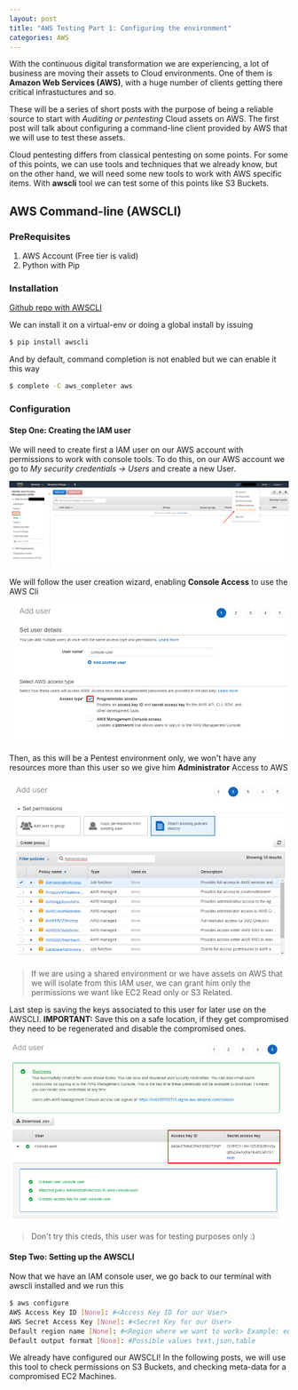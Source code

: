 ```yaml
---
layout: post
title: "AWS Testing Part 1: Configuring the environment"
categories: AWS
---
```


With the continuous digital transformation we are experiencing, a lot of business are moving their assets to Cloud environments. One of them is **Amazon Web Services (AWS)**, with a huge number of clients getting there critical infrastuctures and so.

These will be a series of short posts with the purpose of being a reliable source to start with *Auditing or pentesting* Cloud assets on AWS. The first post will talk about configuring a command-line client provided by AWS that we will use to test these assets.

Cloud pentesting differs from classical pentesting on some points. For some of this points, we can use tools and techniques that we already know, but on the other hand, we will need some new tools to work with AWS specific items. With **awscli** tool we can test some of this points like S3 Buckets.

## AWS Command-line (AWSCLI)
### PreRequisites
1. AWS Account (Free tier is valid)
2. Python with Pip

### Installation

[Github repo with AWSCLI](https://github.com/aws/aws-cli)

We can install it on a virtual-env or doing a global install by issuing
```bash
$ pip install awscli
```

And by default, command completion is not enabled but we can enable it this way
```bash
$ complete -C aws_completer aws
```

### Configuration
#### Step One: Creating the IAM user
We will need to create first a IAM user on our AWS account with permissions to work with console tools.
To do this, on our AWS account we go to *My security credentials -> Users* and create a new User.

![IAM-Roles-1](/images/aws-testing/iam_1.png)

We will follow the user creation wizard, enabling **Console Access** to use the AWS Cli

![IAM-Roles-2](/images/aws-testing/iam_2.png)

Then, as this will be a Pentest environment only, we won't have any resources more than this user so we give him **Administrator** Access to AWS 

![IAM-Roles-3](/images/aws-testing/iam_3.png)
> If we are using a shared environment or we have assets on AWS that we will isolate from this IAM user, we can grant him only the permissions we want like EC2 Read only or S3 Related.

Last step is saving the keys associated to this user for later use on the AWSCLI. **IMPORTANT:** Save this on a safe location, if they get compromised they need to be regenerated and disable the compromised ones.

![IAM-Roles-4](/images/aws-testing/iam_4.png)
> Don't try this creds, this user was for testing purposes only :)

#### Step Two: Setting up the AWSCLI
Now that we have an IAM console user, we go back to our terminal with awscli installed and we run this
```bash
$ aws configure 
AWS Access Key ID [None]: #<Access Key ID for our User>
AWS Secret Access Key [None]: #<Secret Key for our User> 
Default region name [None]: #<Region where we want to work> Example: eu-west-3 
Default output format [None]: #Possible values text,json,table
```

We already have configured our AWSCLI! In the following posts, we will use this tool to check permissions on S3 Buckets, and checking meta-data for a compromised EC2 Machines.